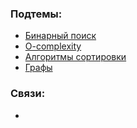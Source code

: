 ### Подтемы:
- [Бинарный поиск](Computer%20science/Подтемы/Бинарный%20поиск.md)
- [O-complexity](Computer%20science/Подтемы/O-complexity.md)
- [Алгоритмы сортировки](Computer%20science/Подтемы/Алгоритмы%20сортировки.md)
- [Графы](Computer%20science/Подтемы/Графы.md)
### Связи:
- 